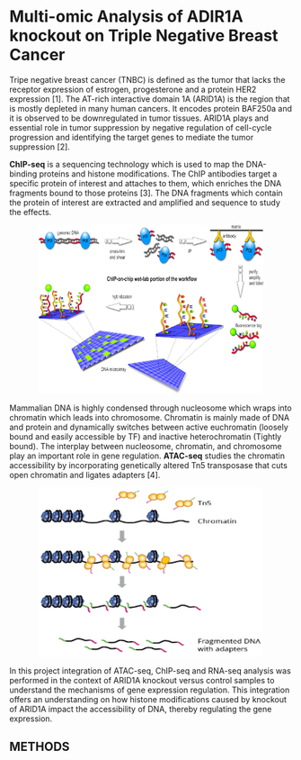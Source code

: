 # Multi-omic Analysis of ADIR1A knockout on Triple Negative Breast Cancer

Tripe negative breast cancer (TNBC) is defined as the tumor that lacks the receptor expression of estrogen, progesterone and a protein HER2 expression [1]. The AT-rich interactive domain 1A (ARID1A) is the region that is mostly depleted in many human cancers. It encodes protein BAF250a and it is observed to be downregulated in tumor tissues. ARID1A plays and essential role in tumor suppression by negative regulation of cell-cycle progression and identifying the target genes to mediate the tumor suppression [2].

**ChIP-seq** is a sequencing technology which is used to map the DNA-binding proteins and histone modifications. The ChIP antibodies target a specific protein of interest and attaches to them, which enriches the DNA fragments bound to those proteins [3]. The DNA fragments which contain the protein of interest are extracted and amplified and sequence to study the effects.

<p align="center">
  <img src="images/ChIP-seq1.png" width="400" height="300" alt="Alt Text">
</p>

Mammalian DNA is highly condensed through nucleosome which wraps into chromatin which leads into chromosome. Chromatin is mainly made of DNA and protein and dynamically switches between active euchromatin (loosely bound and easily accessible by TF) and inactive heterochromatin (Tightly bound). The interplay between nucleosome, chromatin, and chromosome
play an important role in gene regulation. **ATAC-seq** studies the chromatin accessibility by incorporating genetically altered Tn5 transposase that cuts open chromatin and ligates adapters [4].

<p align="center">
  <img src="images/ATAC-seq.png" width="400" height="300" alt="Alt Text">
</p>

In this project integration of ATAC-seq, ChIP-seq and RNA-seq analysis was performed in the context of ARID1A knockout versus control samples to understand the mechanisms of gene
expression regulation. This integration offers an understanding on how histone modifications caused by knockout of ARID1A impact the accessibility of DNA, thereby regulating the gene
expression.

## METHODS

